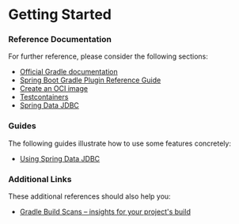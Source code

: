 # Getting Started

### Reference Documentation

For further reference, please consider the following sections:

* [Official Gradle documentation](https://docs.gradle.org)
* [Spring Boot Gradle Plugin Reference Guide](https://docs.spring.io/spring-boot/docs/2.4.2/gradle-plugin/reference/html/)
* [Create an OCI image](https://docs.spring.io/spring-boot/docs/2.4.2/gradle-plugin/reference/html/#build-image)
* [Testcontainers](https://www.testcontainers.org/)
* [Spring Data JDBC](https://docs.spring.io/spring-data/jdbc/docs/current/reference/html/)

### Guides

The following guides illustrate how to use some features concretely:

* [Using Spring Data JDBC](https://github.com/spring-projects/spring-data-examples/tree/master/jdbc/basics)

### Additional Links

These additional references should also help you:

* [Gradle Build Scans – insights for your project's build](https://scans.gradle.com#gradle)

